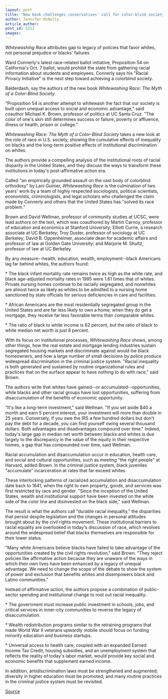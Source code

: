 ```yaml
---
layout: post
title: "New book challenges conservatives' call for color-blind society"
author: Jennifer McNulty
article_author: 
post_id: 5212
images:
---
```


<p class="sectionheadblack">
  <i>Whitewashing Race</i> attributes gap to legacy of policies that favor whites, not personal prejudice or blacks' failures
</p>
<p>
  Ward Connerly's latest race-related ballot initiative, Proposition 54 on California's Oct. 7 ballot, would prohibit the state from gathering racial information about students and employees. Connerly says his "Racial Privacy Initiative" is the next step toward achieving a colorblind society.
</p>
<p>
  Balderdash, say the authors of the new book <i>Whitewashing Race: The Myth of a Color-Blind Society.</i><br>
</p>
<p>
  "Proposition 54 is another attempt to whitewash the fact that our society is built upon unequal access to social and economic advantage," said coauthor Michael K. Brown, professor of politics at UC Santa Cruz. "The color of one's skin still determines success or failure, poverty or affluence, illness or health, prison or college."<br>
</p>
<p>
  <i>Whitewashing Race: The Myth of a Color-Blind Society</i> takes a new look at the role of race in U.S. society, showing the cumulative effects of inequality on blacks and the long-term positive effects of institutional discrimination on whites.
</p>
<p>
  The authors provide a compelling analysis of the institutional roots of racial disparity in the United States, and they discuss the ways to transform these institutions in today's post-affirmative action era.<br>
</p>
<p>
  Called "an empirically grounded assault on the vast body of colorblind orthodoxy" by Lani Guinier, <i>Whitewashing Race</i> is the culmination of two years' work by a team of highly respected sociologists, political scientists, economists, criminologists, and legal scholars who challenged the claim made by Connerly and others that the United States has "solved its race problem."
</p>
<p>
  Brown and David Wellman, professor of community studies at UCSC, were lead authors on the text, which was coauthored by Martin Carnoy, professor of education and economics at Stanford University; Elliott Currie, a research associate at UC Berkeley; Troy Duster, professor of sociology at UC Berkeley; David B. Oppenheimer, associate dean for academic affairs and professor of law at Golden Gate University; and Marjorie M. Shultz, professor of law at UC Berkeley.<br>
</p>
<p>
  By any measure--health, education, wealth, employment--black Americans lag far behind whites, the authors found:<br>
</p>
<p>
  * The black infant mortality rate remains twice as high as the white rate, and black age-adjusted mortality rates in 1995 were 1.61 times that of whites. Private nursing homes continue to be racially segregated, and nonwhites are almost twice as likely as whites to be admitted to a nursing home sanctioned by state officials for serious deficiencies in care and facilities.<br>
</p>
<p>
  * African Americans are the most residentially segregated group in the United States and are far less likely to own a home; when they do get a mortgage, they receive far less favorable terms than comparable whites.<br>
</p>
<p>
  * The ratio of black to white income is 62 percent, but the ratio of black to white median net worth is just 8 percent.<br>
</p>
<p>
  With its focus on institutional processes, <i>Whitewashing Race</i> shows, among other things, how the real estate and mortgage lending industries sustain segregated housing markets and discriminate against would-be black homeowners, and how a large number of small decisions by police produce widespread discrimination in the criminal justice system. "Racial inequality is both generated and sustained by routine organizational rules and practices that on the surface appear to have nothing to do with race," said Brown.<br>
</p>
<p>
  The authors write that whites have gained--or accumulated--opportunities, while blacks and other racial groups have lost opportunities, suffering from disaccumulation of the benefits of economic opportunity.<br>
</p>
<p>
  "It's like a long-term investment," said Wellman. "If you set aside $40 a month and earn 5 percent interest, your investment will more than double in 25 years. Conversely, if you owe the IRS a few hundred dollars but don't pay the debt for a decade, you can find yourself owing several thousand dollars. Both advantages and disadvantages compound over time." Indeed, today's large gap in median net worth between blacks and whites is due largely to the discrepancy in the value of the equity in their respective homes, a gap that has compounded over time, said Wellman.<br>
</p>
<p>
  Racial accumulation and disaccumulation occur in education, health care, and social and cultural opportunities, such as meeting "the right people" at Harvard, added Brown. In the criminal justice system, black juveniles "accumulate" incarceration at rates that far exceed whites.<br>
</p>
<p>
  These interlocking patterns of racialized accumulation and disaccumulation date back to 1641, when the right to own property, goods, and services was first restricted by race and gender. "Since the inception of the United States, wealth and institutional support have been invested on the white side of the color line and disinvested on the black side," said Wellman.<br>
</p>
<p>
  The result is what the authors call "durable racial inequality," the disparities that persist despite legislation and the changes in personal attitudes brought about by the civil rights movement. These institutional barriers to racial equality are overlooked in today's discussion of race, which revolves around the widespread belief that blacks themselves are responsible for their lower status.<br>
</p>
<p>
  "Many white Americans believe blacks have failed to take advantage of the opportunities created by the civil rights revolution," said Brown. "They reject policies like affirmative action because they are unaware of the ways in which their own lives have been enhanced by a legacy of unequal advantage. We need to change the scope of the debate to show the system of power and exclusion that benefits whites and disempowers black and Latino communities."<br>
</p>
<p>
  Instead of affirmative action, the authors propose a combination of public-sector spending and institutional change to root out racial inequality:<br>
</p>
<p>
  * The government must increase public investment in schools, jobs, and critical services in inner-city communities to reverse the legacy of disaccumulation.<br>
</p>
<p>
  * Wealth redistribution programs similar to the retraining programs that made World War II veterans upwardly mobile should focus on funding minority education and business startups.<br>
</p>
<p>
  * Universal access to health care, coupled with an expanded Earned Income Tax Credit, housing subsidies, and an unemployment system that reflects the reality of today's labor market, would provide key social and economic benefits that supplement earned income.<br>
</p>
<p>
  In addition, antidiscrimination laws must be strengthened and augmented; diversity in higher education must be promoted; and many routine practices in the criminal justice system must be revisited.<br>
</p>
<p><a href="http://www1.ucsc.edu/currents/03-04/12-08/CURRENTS%20ONLINE/03-04/11-10/withdeckhead.html" title="Permalink to withdeckhead">Source</a></p>
